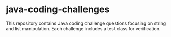 # java-coding-challenges
This repository contains Java coding challenge questions focusing on string and list manipulation. Each challenge includes a test class for verification.
